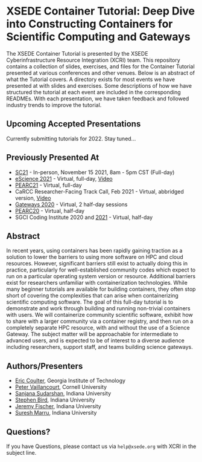 # XSEDE Container Tutorial: Deep Dive into Constructing Containers for Scientific Computing and Gateways
The XSEDE Container Tutorial is presented by the XSEDE Cyberinfrastructure Resource Integration (XCRI) team.  This repository contains a collection of slides, exercises, and files for the Container Tutorial presented at various conferences and other venues.  Below is an abstract of what the Tutorial covers.  A directory exists for most events we have presented at with slides and exercises.  Some descriptions of how we have structured the tutorial at each event are included in the corresponding READMEs.  With each presentation, we have taken feedback and followed industry trends to improve the tutorial.

## Upcoming Accepted Presentations
Currently submitting tutorials for 2022.  Stay tuned...

## Previously Presented At
* [SC21](https://github.com/XSEDE/Container_Tutorial/tree/main/SC21) - In-person, November 15 2021, 8am - 5pm CST (Full-day)
* [eScience 2021](https://github.com/XSEDE/Container_Tutorial/tree/main/eScience2021) - Virtual, full-day, [Video](https://youtu.be/mPnrgWjW2jY)
* [PEARC21](https://github.com/XSEDE/Container_Tutorial/tree/main/PEARC21) - Virtual, full-day
* CaRCC Researcher-Facing Track Call, Feb 2021 - Virtual, abbridged version, [Video](https://youtu.be/TpWrOYS7nh0)
* [Gateways 2020](https://github.com/XSEDE/Container_Tutorial/tree/main/Gateways2020) - Virtual, 2 half-day sessions
* [PEARC20](https://github.com/XSEDE/Container_Tutorial/tree/main/PEARC20) - Virtual, half-day
* SGCI Coding Institute 2020 and [2021](https://github.com/XSEDE/Container_Tutorial/tree/main/SGCI2021) - Virtual, half-day

## Abstract
In recent years, using containers has been rapidly gaining traction as a solution to lower the barriers to using more software on HPC and cloud resources. However, significant barriers still exist to actually doing this in practice, particularly for well-established community codes which expect to run on a particular operating system version or resource. Additional barriers exist for researchers unfamiliar with containerization technologies. While many beginner tutorials are available for building containers, they often stop short of covering the complexities that can arise when containerizing scientific computing software. The goal of this full-day tutorial is to demonstrate and work through building and running non-trivial containers with users. We will containerize community scientific software, exhibit how to share with a larger community via a container registry, and then run on a completely separate HPC resource, with and without the use of a Science Gateway. The subject matter will be approachable for intermediate to advanced users, and is expected to be of interest to a diverse audience including researchers, support staff, and teams building science gateways.

## Authors/Presenters
* [Eric Coulter](https://github.com/ECoulter), Georgia Institute of Technology
* [Peter Vaillancourt](https://github.com/sk8forether), Cornell University
* [Sanjana Sudarshan](https://github.com/sanjanasudarshan), Indiana University
* [Stephen Bird](https://github.com/stebird), Indiana University
* [Jeremy Fischer](https://github.com/jlf599), Indiana University
* [Suresh Marru](https://github.com/smarru), Indiana University

## Questions?
If you have Questions, please contact us via
`help@xsede.org` with XCRI in the subject line. 
